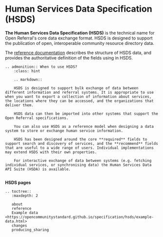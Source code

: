 Human Services Data Specification (HSDS)
=============

**The Human Services Data Specification (HSDS)** is the technical name for Open Referral's core data exchange format. HSDS is designed to support the publication of open, interoperable community resource directory data. 

The [reference documentation](reference) describes the structure of HSDS data, and provides the authoritative definition of the fields using in HSDS.

```eval_rst
.. admonition:: When to use HSDS?
    :class: hint
    
    .. markdown::

    HSDS is designed to support bulk exchange of data between different information and referral systems. It is appropriate to use when you want to export a collection of information about services, the locations where they can be accessed, and the organizations that deliver them. 

    HSDS data can then be imported into other systems that support the Open Referral specifications. 

    You can also use HSDS as a reference model when designing a data system to store or exchange human service information. 

    HSDS has been designed around the core **required** fields to support search and discovery of services, and the **recommend** fields that are useful to a wide range of users. Individual implementations may extend HSDS with their own properties. 

    For interactive exchange of data between systems (e.g. fetching individual services, or synchronising data) the Human Services Data API Suite (HSDA) is available.


```


**HSDS pages**

```eval_rst
.. toctree::
   :maxdepth: 2

   about
   reference
   Example data <https://opencommunitystandard.github.io/specification/hsds/example-data.html>
   changes
   producing_sharing
   ```